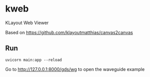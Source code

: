 # kweb
KLayout Web Viewer


Based on https://github.com/klayoutmatthias/canvas2canvas

## Run

`uvicorn main:app --reload`

Go to http://127.0.0.1:8000/gds/wg to open the waveguide example
